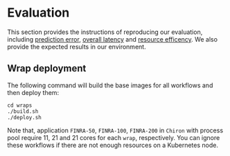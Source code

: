 # Evaluation

This section provides the instructions of reproducing our evaluation, including [prediction error](https://github.com/tjulym/Chiron/tree/main/Evaluation/prediction), [overall latency](https://github.com/tjulym/Chiron/tree/main/Evaluation/latency) and [resource efficency](https://github.com/tjulym/Chiron/tree/main/Evaluation/resource). We also provide the expected results in our environment.

## Wrap deployment
The following command will build the base images for all workflows and then deploy them:
```
cd wraps
./build.sh
./deploy.sh
```

Note that, application `FINRA-50`, `FINRA-100`, `FINRA-200` in `Chiron` with process pool require 11, 21 and 21 cores for each `wrap`, respectively. You can ignore these workflows if there are not enough resources on a Kubernetes node.